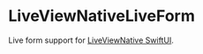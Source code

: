 # LiveViewNativeLiveForm

Live form support for [LiveViewNative SwiftUI](https://github.com/liveviewnative/liveview-client-swiftui).
